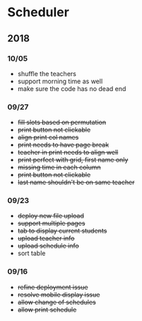 # Scheduler

## 2018

### 10/05

- shuffle the teachers
- support morning time as well
- make sure the code has no dead end

### 09/27 

- ~~fill slots based on permutation~~
- ~~print button not clickable~~
- ~~align print col names~~
- ~~print needs to have page break~~
- ~~teacher in print needs to align well~~
- ~~print perfect with grid, first name only~~
- ~~missing time in each column~~
- ~~print button not clickable~~
- ~~last name shouldn't be on same teacher~~

### 09/23

- ~~deploy new file upload~~
- ~~support multiple pages~~
- ~~tab to display current students~~
- ~~upload teacher info~~
- ~~upload schedule info~~
- sort table

### 09/16

- ~~refine deployment issue~~
- ~~resolve mobile display issue~~
- ~~allow change of schedules~~
- ~~allow print schedule~~
